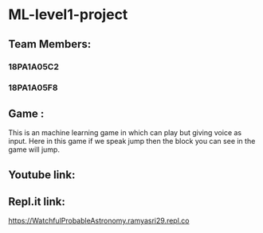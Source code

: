 # ML-level1-project

## Team Members: 
### 18PA1A05C2
### 18PA1A05F8

## Game : 
This is an machine learning game in which can play but giving voice as input.
Here in this game if we speak jump then the block you can see in the game will jump.

## Youtube link:


## Repl.it link:
https://WatchfulProbableAstronomy.ramyasri29.repl.co
